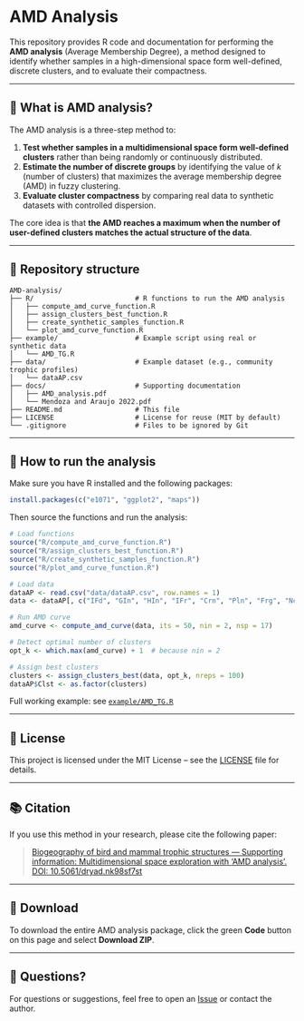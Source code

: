 # AMD Analysis

This repository provides R code and documentation for performing the **AMD analysis** (Average Membership Degree), a method designed to identify whether samples in a high-dimensional space form well-defined, discrete clusters, and to evaluate their compactness.


---

## 🧠 What is AMD analysis?

The AMD analysis is a three-step method to:

1. **Test whether samples in a multidimensional space form well-defined clusters** rather than being randomly or continuously distributed.
2. **Estimate the number of discrete groups** by identifying the value of *k* (number of clusters) that maximizes the average membership degree (AMD) in fuzzy clustering.
3. **Evaluate cluster compactness** by comparing real data to synthetic datasets with controlled dispersion.

The core idea is that **the AMD reaches a maximum when the number of user-defined clusters matches the actual structure of the data**.

---

## 📁 Repository structure

```
AMD-analysis/
├── R/                         # R functions to run the AMD analysis
│   ├── compute_amd_curve_function.R
│   ├── assign_clusters_best_function.R
│   ├── create_synthetic_samples_function.R
│   └── plot_amd_curve_function.R
├── example/                   # Example script using real or synthetic data
│   └── AMD_TG.R
├── data/                      # Example dataset (e.g., community trophic profiles)
│   └── dataAP.csv
├── docs/                      # Supporting documentation
│   ├── AMD_analysis.pdf
│   └── Mendoza and Araujo 2022.pdf
├── README.md                  # This file
├── LICENSE                    # License for reuse (MIT by default)
└── .gitignore                 # Files to be ignored by Git
```

---

## 🚀 How to run the analysis

Make sure you have R installed and the following packages:
```r
install.packages(c("e1071", "ggplot2", "maps"))
```

Then source the functions and run the analysis:
```r
# Load functions
source("R/compute_amd_curve_function.R")
source("R/assign_clusters_best_function.R")
source("R/create_synthetic_samples_function.R")
source("R/plot_amd_curve_function.R")

# Load data
dataAP <- read.csv("data/dataAP.csv", row.names = 1)
data <- dataAP[, c("IFd", "GIn", "HIn", "IFr", "Crn", "Pln", "Frg", "Nct", "Grn")]

# Run AMD curve
amd_curve <- compute_amd_curve(data, its = 50, nin = 2, nsp = 17)

# Detect optimal number of clusters
opt_k <- which.max(amd_curve) + 1  # because nin = 2

# Assign best clusters
clusters <- assign_clusters_best(data, opt_k, nreps = 100)
dataAP$Clst <- as.factor(clusters)
```

Full working example: see [`example/AMD_TG.R`](example/AMD_TG.R)

---

## 📄 License

This project is licensed under the MIT License – see the [LICENSE](LICENSE) file for details.

---

## 📚 Citation

If you use this method in your research, please cite the following paper:

> [Biogeography of bird and mammal trophic structures — Supporting information: Multidimensional space exploration with ‘AMD analysis’. DOI: 10.5061/dryad.nk98sf7st](https://doi.org/10.5061/dryad.nk98sf7st)

---

## 🔽 Download

To download the entire AMD analysis package, click the green **Code** button on this page and select **Download ZIP**.

---

## 💬 Questions?

For questions or suggestions, feel free to open an [Issue](https://github.com/mmendoza1967/AMD-analysis/issues) or contact the author.
